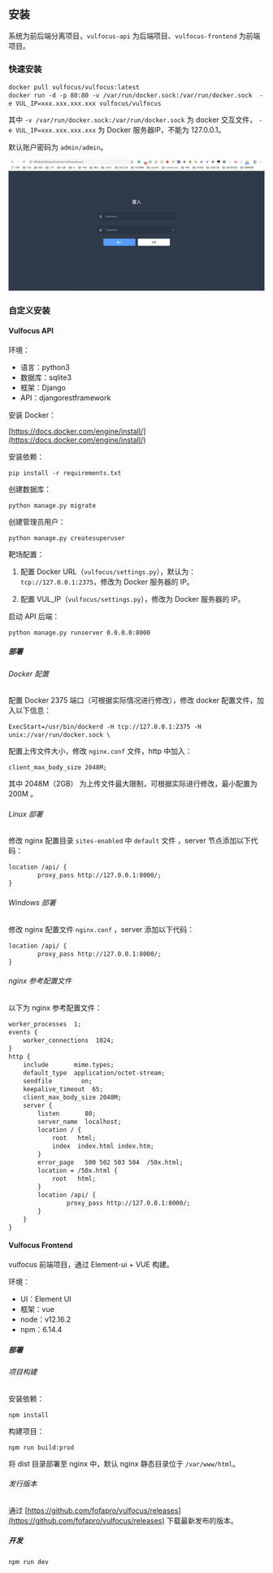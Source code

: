 ## 安装

系统为前后端分离项目，`vulfocus-api` 为后端项目、`vulfocus-frontend` 为前端项目。

### 快速安装

```
docker pull vulfocus/vulfocus:latest
docker run -d -p 80:80 -v /var/run/docker.sock:/var/run/docker.sock  -e VUL_IP=xxx.xxx.xxx.xxx vulfocus/vulfocus
```

其中 `-v /var/run/docker.sock:/var/run/docker.sock` 为 docker 交互文件， `-e VUL_IP=xxx.xxx.xxx.xxx` 为 Docker 服务器IP，不能为 127.0.0.1。

默认账户密码为 `admin/admin`。

![](./imgs/1.png)

### 自定义安装

#### Vulfocus API

环境：

- 语言：python3
- 数据库：sqlite3
- 框架：Django
- API：djangorestframework

安装 Docker：

[https://docs.docker.com/engine/install/](https://docs.docker.com/engine/install/)

安装依赖：

```
pip install -r requirements.txt
```

创建数据库：

```
python manage.py migrate
```

创建管理员用户：

```
python manage.py createsuperuser
```

靶场配置：

1. 配置 Docker URL（`vulfocus/settings.py`），默认为：`tcp://127.0.0.1:2375`，修改为 Docker 服务器的 IP。

2. 配置 VUL_IP（`vulfocus/settings.py`），修改为 Docker 服务器的 IP。

启动 API 后端：

```
python manage.py runserver 0.0.0.0:8000
```

##### 部署

###### Docker 配置

配置 Docker 2375 端口（可根据实际情况进行修改），修改 docker 配置文件，加入以下信息：

```
ExecStart=/usr/bin/dockerd -H tcp://127.0.0.1:2375 -H unix://var/run/docker.sock \
```

配置上传文件大小，修改 `nginx.conf` 文件，http 中加入：

```
client_max_body_size 2048M;
```

其中 2048M（2GB） 为上传文件最大限制，可根据实际进行修改，最小配置为 200M 。

###### Linux 部署

修改 nginx 配置目录 `sites-enabled` 中 `default` 文件 ，server 节点添加以下代码：

```
location /api/ {
		proxy_pass http://127.0.0.1:8000/;
}
```

###### Windows 部署

修改 nginx 配置文件 `nginx.conf` ，server 添加以下代码：

```
location /api/ {
		proxy_pass http://127.0.0.1:8000/;
}
```

###### nginx 参考配置文件

以下为 nginx 参考配置文件：

```
worker_processes  1;
events {
    worker_connections  1024;
}
http {
    include       mime.types;
    default_type  application/octet-stream;
    sendfile        on;
    keepalive_timeout  65;
    client_max_body_size 2048M;
    server {
        listen       80;
        server_name  localhost;
        location / {
            root   html;
            index  index.html index.htm;
        }
        error_page   500 502 503 504  /50x.html;
        location = /50x.html {
            root   html;
        }
        location /api/ {
                proxy_pass http://127.0.0.1:8000/;
        }
    }
}
```

#### Vulfocus Frontend

vulfocus 前端项目，通过 Element-ui + VUE 构建。

环境：
- UI：Element UI
- 框架：vue
- node：v12.16.2
- npm：6.14.4

##### 部署

###### 项目构建

安装依赖：

```shell script
npm install 
```

构建项目：
```
npm run build:prod
```

将 dist 目录部署至 nginx 中，默认 nginx 静态目录位于 `/var/www/html`。

###### 发行版本

通过 [https://github.com/fofapro/vulfocus/releases](https://github.com/fofapro/vulfocus/releases) 下载最新发布的版本。

##### 开发

```shell script
npm run dev
```

